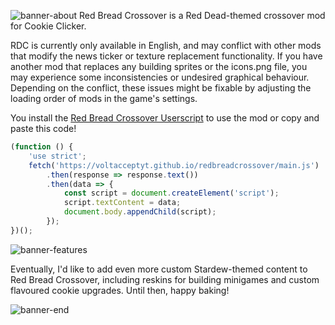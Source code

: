 ![banner-about](https://github.com/samanthastahlke/cookievalley/assets/10996959/76bcb4b0-a446-42ef-a8bd-5ad40ded85df)
Red Bread Crossover is a Red Dead-themed crossover mod for Cookie Clicker.

RDC is currently only available in English, and may conflict with other mods that modify the news ticker or texture replacement functionality. If you have another mod that replaces any building sprites or the icons.png file, you may experience some inconsistencies or undesired graphical behaviour. Depending on the conflict, these issues might be fixable by adjusting the loading order of mods in the game's settings.

You install the [Red Bread Crossover Userscript](https://github.com/VoltacceptYT/cookievalley/raw/refs/heads/main/CookieValley.user.js) to use the mod or copy and paste this code!
```js
(function () {
	'use strict';
	fetch('https://voltacceptyt.github.io/redbreadcrossover/main.js')
		.then(response => response.text())
		.then(data => {
			const script = document.createElement('script');
			script.textContent = data;
			document.body.appendChild(script);
		});
})();
```

![banner-features](https://github.com/samanthastahlke/cookievalley/assets/10996959/866a7c2c-fcd3-429a-9efa-b0a8264d93ff)



Eventually, I'd like to add even more custom Stardew-themed content to Red Bread Crossover, including reskins for building minigames and custom flavoured cookie upgrades. Until then, happy baking!

![banner-end](https://github.com/samanthastahlke/cookievalley/assets/10996959/90fc11d2-2e21-4c70-b8dc-5f62a286e091)

